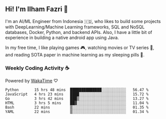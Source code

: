 ## Hi! I'm Ilham Fazri 👋

I'm an AI/ML Engineer from Indonesia 🇮🇩, who likes to build some projects with DeepLearning/Machine Learning frameworks, SQL and NoSQL databases, Docker, Python, and backend APIs. Also, I have a little bit of experience in building a native android app using Java.


In my free time, I like playing games 🎮, watching movies or TV series 🍿, and reading SOTA paper in machine learning as my sleeping pills 💊. 

### Weekly Coding Activity ☕
Powered by [WakaTime](https://wakatime.com/) ♡
<!--START_SECTION:waka-->

```text
Python       15 hrs 48 mins  ██████████████░░░░░░░░░░░   56.47 %
JavaScript   4 hrs 23 mins   ████░░░░░░░░░░░░░░░░░░░░░   15.72 %
Go           3 hrs 42 mins   ███▒░░░░░░░░░░░░░░░░░░░░░   13.27 %
HTML         3 hrs 5 mins    ██▓░░░░░░░░░░░░░░░░░░░░░░   11.04 %
Bash         22 mins         ▒░░░░░░░░░░░░░░░░░░░░░░░░   01.35 %
YAML         22 mins         ▒░░░░░░░░░░░░░░░░░░░░░░░░   01.34 %
```

<!--END_SECTION:waka-->

